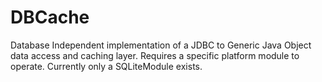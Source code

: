 # DBCache
Database Independent implementation of a JDBC to Generic Java Object data access and caching layer.  Requires a specific platform module to operate.  Currently only a SQLiteModule exists.
